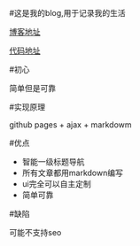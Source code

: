 #这是我的blog,用于记录我的生活

[博客地址](http://gowithwind.github.io/blog/)

[代码地址](https://github.com/gowithwind/gowithwind.github.io/tree/master/blog)

#初心

简单但是可靠

#实现原理

github pages + ajax + markdowm

#优点

- 智能一级标题导航
- 所有文章都用markdown编写
- ui完全可以自主定制
- 简单可靠

#缺陷

可能不支持seo

